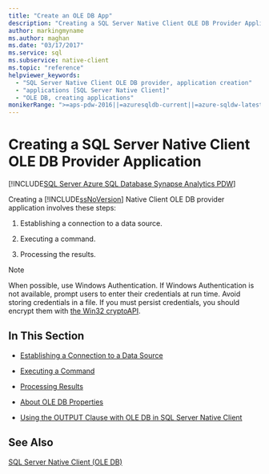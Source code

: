 ```yaml
---
title: "Create an OLE DB App"
description: "Creating a SQL Server Native Client OLE DB Provider Application"
author: markingmyname
ms.author: maghan
ms.date: "03/17/2017"
ms.service: sql
ms.subservice: native-client
ms.topic: "reference"
helpviewer_keywords:
  - "SQL Server Native Client OLE DB provider, application creation"
  - "applications [SQL Server Native Client]"
  - "OLE DB, creating applications"
monikerRange: ">=aps-pdw-2016||=azuresqldb-current||=azure-sqldw-latest||>=sql-server-2016||>=sql-server-linux-2017||=azuresqldb-mi-current"
---
```

# Creating a SQL Server Native Client OLE DB Provider Application
[!INCLUDE[SQL Server Azure SQL Database Synapse Analytics PDW](../../includes/applies-to-version/sql-asdb-asdbmi-asa-pdw.md)]

  Creating a [!INCLUDE[ssNoVersion](../../includes/ssnoversion-md.md)] Native Client OLE DB provider application involves these steps:  
  
1.  Establishing a connection to a data source.  
  
2.  Executing a command.  
  
3.  Processing the results.  

> [!NOTE]  
>  When possible, use Windows Authentication. If Windows Authentication is not available, prompt users to enter their credentials at run time. Avoid storing credentials in a file. If you must persist credentials, you should encrypt them with [the Win32 cryptoAPI](/windows/win32/seccng/cng-portal).  
  
## In This Section  
  
-   [Establishing a Connection to a Data Source](../../relational-databases/native-client-ole-db-provider/establishing-a-connection-to-a-data-source.md)  
  
-   [Executing a Command](../../relational-databases/native-client-ole-db-provider/executing-a-command.md)  
  
-   [Processing Results](../../relational-databases/native-client-ole-db-provider/processing-results.md)  
  
-   [About OLE DB Properties](../../relational-databases/native-client-ole-db-provider/about-ole-db-properties.md)  
  
-   [Using the OUTPUT Clause with OLE DB in SQL Server Native Client](../../relational-databases/native-client-ole-db-provider/using-the-output-clause-with-ole-db-in-sql-server-native-client.md)  
  
## See Also  
 [SQL Server Native Client &#40;OLE DB&#41;](../../relational-databases/native-client/ole-db/sql-server-native-client-ole-db.md)  
  

